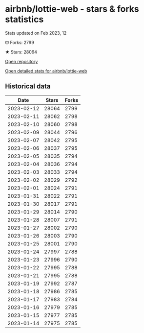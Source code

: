 # airbnb/lottie-web - stars & forks statistics

Stats updated on Feb 2023, 12

☋ Forks: 2799

★ Stars: 28064

[Open repository](https://github.com/airbnb/lottie-web)

[Open detailed stats for airbnb/lottie-web](https://reviewgithub.com/rep/airbnb/lottie-web)

## Historical data
| Date | Stars | Forks |
|------|-------|-------|
| 2023-02-12 | 28064 | 2799 | 
| 2023-02-11 | 28062 | 2798 | 
| 2023-02-10 | 28060 | 2798 | 
| 2023-02-09 | 28044 | 2796 | 
| 2023-02-07 | 28042 | 2795 | 
| 2023-02-06 | 28037 | 2795 | 
| 2023-02-05 | 28035 | 2794 | 
| 2023-02-04 | 28036 | 2794 | 
| 2023-02-03 | 28033 | 2794 | 
| 2023-02-02 | 28029 | 2792 | 
| 2023-02-01 | 28024 | 2791 | 
| 2023-01-31 | 28022 | 2791 | 
| 2023-01-30 | 28017 | 2791 | 
| 2023-01-29 | 28014 | 2790 | 
| 2023-01-28 | 28007 | 2791 | 
| 2023-01-27 | 28002 | 2790 | 
| 2023-01-26 | 28003 | 2790 | 
| 2023-01-25 | 28001 | 2790 | 
| 2023-01-24 | 27997 | 2788 | 
| 2023-01-23 | 27996 | 2790 | 
| 2023-01-22 | 27995 | 2788 | 
| 2023-01-21 | 27995 | 2788 | 
| 2023-01-19 | 27992 | 2787 | 
| 2023-01-18 | 27986 | 2785 | 
| 2023-01-17 | 27983 | 2784 | 
| 2023-01-16 | 27979 | 2785 | 
| 2023-01-15 | 27977 | 2785 | 
| 2023-01-14 | 27975 | 2785 | 

